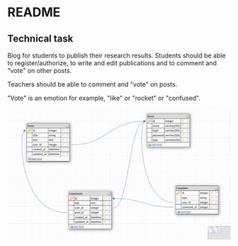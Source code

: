# README

## Technical task

Blog for students to publish their research results.
Students should be able to register/authorize, to write and edit
publications and to comment and "vote" on other posts.

Teachers should be able to comment and "vote" on posts.

"Vote" is an emotion for example, "like" or "rocket" or "confused".

![img.png](img.png)